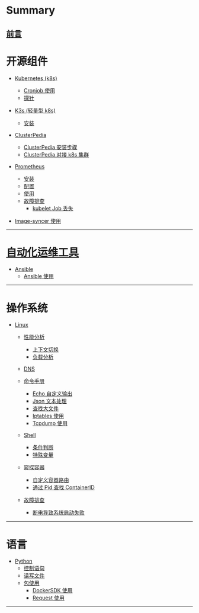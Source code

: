 # Summary

[前言](README.md)
---

# 开源组件

- [Kubernetes (k8s)]()
  - [Cronjob 使用](kubernetes/cronjob.md)
  - [探针](kubernetes/liveness_readiness_startup.md)

- [K3s (轻量型 k8s)](k3s/k3s-架构篇.md)
  - [安装](k3s/k3s-安装篇.md)

- [ClusterPedia](clusterpedia/ClusterPedia-概念介绍.md)
  - [ClusterPedia 安装步骤](clusterpedia/ClusterPedia-安装步骤-v0.6.3.md)
  - [ClusterPedia 对接 k8s 集群](clusterpedia/ClusterPedia-对接-k8s.md)

- [Prometheus](other/prometheus/prometheus.md)
  - [安装]()
  - [配置]()
  - [使用]()
  - [故障排查](other/prometheus/troubleshooting.md)
    - [kubelet Job 丢失](other/prometheus/kubelet-job-missing.md)

- [Image-syncer 使用](other/imagesyncer/image-syncer.md)
---

# [自动化运维工具]()

- [Ansible]()
  - [Ansible 使用](ansible/ansible.md)
---

# 操作系统

- [Linux]()
  - [性能分析]()
    - [上下文切换](linux/cpu_上下文切换.md)
    - [负载分析](linux/cpu_Load_Average分析.md)

  - [DNS](linux/dns.md)
  - [命令手册]()
    - [Echo 自定义输出](linux/echo定制脚本输出颜色.md)
    - [Json 文本处理](linux/json_jq.md)
    - [查找大文件](linux/linux_find_du_mv_delete.md)
    - [Iptables 使用](linux/iptables.md)
    - [Tcpdump 使用](linux/tcpdump.md)
  - [Shell](linux/shell.md)
    - [条件判断](linux/shell_condition.md)
    - [特殊变量](linux/shell_variable.md)
  - [窥探容器]()
    - [自定义容器路由](linux/container_addroutes.md)
    - [通过 Pid 查找 ContainerID](linux/pidstat_vs_ps.md)
  - [故障排查](linux/troubleshooting.md)
    - [断电导致系统启动失败](linux/startupFailed.md)
---

# 语言
 
- [Python]()
  - [控制语句](python/流程控制语句.md)
  - [读写文件](python/python读写文件.md)
  - [包使用]()
    - [DockerSDK 使用](python/docker_sdk_used.md)
    - [Request 使用](python/requests.md)
---

